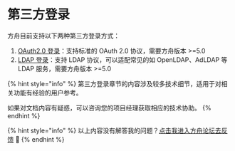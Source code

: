 # 第三方登录

方舟目前支持以下两种第三方登录方式：

1. [OAuth2.0 登录](oauth2.md)：支持标准的 OAuth 2.0 协议，需要方舟版本 &gt;=5.0
2. [LDAP 登录](ldap.md)：支持 LDAP 协议，可以适配常见的如 OpenLDAP、AdLDAP 等 LDAP 服务，需要方舟版本 &gt;=5.0

{% hint style="info" %}
第三方登录章节的内容涉及较多技术细节，适用于对相关功能有经验的用户参考。

如果对文档内容有疑惑，可以咨询您的项目经理获取相应的技术协助。
{% endhint %}

{% hint style="info" %}
以上内容没有解答我的问题？[点击我进入方舟论坛去反馈](https://www.analysysdata.com/forum/index) 🚀
{% endhint %}

